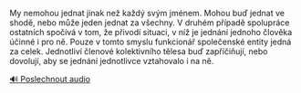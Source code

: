 
My nemohou jednat jinak než každý svým jménem. Mohou buď jednat ve shodě, nebo může jeden jednat za všechny. V druhém případě spolupráce ostatních spočívá v tom, že přivodí situaci, v níž je jednání jednoho člověka účinné i pro ně. Pouze v tomto smyslu funkcionář společenské entity jedná za celek. Jednotliví členové kolektivního tělesa buď zapříčiňují, nebo dovolují, aby se jednání jednotlivce vztahovalo i na ně.

[🔊 Poslechnout audio](/data/7-paragraphs/audio/chapter_19/para_004-My-nemohou-jednat-jinak-ne-kad-svm-jmnem-Moh.mp3)
